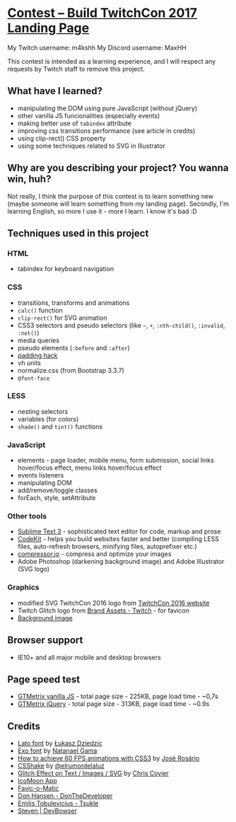 # [Contest – Build TwitchCon 2017 Landing Page]

My Twitch username: m4kshh
My Discord username: MaxHH

This contest is intended as a learning experience, and I will respect any requests by Twitch staff to remove this project.

## What have I learned?

* manipulating the DOM using pure JavaScript (without jQuery)
* other vanilla JS funcionalities (especially events)
* making better use of `tabindex` attribute
* improving css transitions performance (see article in credits)
* using clip-rect() CSS property
* using some techniques related to SVG in Illustrator

## Why are you describing your project? You wanna win, huh?

Not really, I think the purpose of this contest is to learn something new (maybe someone will learn something from my landing page). Secondly, I'm learning English, so more I use it - more I learn. I know it's bad :D

## Techniques used in this project

### HTML

* tabindex for keyboard navigation

### CSS

* transitions, transforms and animations
* `calc()` function
* `clip-rect()` for SVG animation
* CSS3 selectors and pseudo selectors (like `~`, `+`, `:nth-child()`, `:invalid`, `:not()`)
* media queries
* pseudo elements (`:before` and `:after`)
* [padding hack]
* vh units
* normalize.css (from Bootstrap 3.3.7)
* `@font-face`

### LESS

* nesting selectors
* variables (for colors)
* `shade()` and `tint()` functions

### JavaScript

* elements - page loader, mobile menu, form submission, social links hover/focus effect, menu links hover/focus effect
* events listeners
* manipulating DOM
* add/remove/toggle classes
* forEach, style, setAttribute

### Other tools

* [Sublime Text 3] - sophisticated text editor for code, markup and prose
* [CodeKit] - helps you build websites faster and better (compiling LESS files, auto-refresh browsers, minifying files, autoprefixer etc.)
* [compressor.io] - compress and optimize your images
* Adobe Photoshop (darkening background image) and Adobe Illustrator (SVG logo)

### Graphics

* modified SVG TwitchCon 2016 logo from [TwitchCon 2016 website]
* Twitch Glitch logo from [Brand Assets - Twitch] - for favicon
* [Background image]

## Browser support

* IE10+ and all major mobile and desktop browsers

## Page speed test

* [GTMetrix vanilla JS] - total page size - 225KB, page load time - ~0,7s
* [GTMetrix jQuery] - total page size - 313KB, page load time - ~0.9s

## Credits

* [Lato font] by [Łukasz Dziedzic]
* [Exo font] by [Natanael Gama]
* [How to achieve 60 FPS animations with CSS3] by [José Rosário]
* [CSShake] by [@elrumordelaluz]
* [Glitch Effect on Text / Images / SVG] by [Chris Coyier]
* [IcoMoon App]
* [Favic-o-Matic]
* [Don Hansen - DonTheDeveloper]
* [Emilis Tobulevicius - Tsukle]
* [Steven | DevBowser]

[Exo font]: <https://fonts.google.com/specimen/Exo>
[Natanael Gama]: <http://ndiscovered.com/>
[José Rosário]: <https://medium.com/@jose.rosario>
[Sublime Text 3]: <https://www.sublimetext.com/3>
[compressor.io]: <https://compressor.io/>
[CodeKit]: <https://incident57.com/codekit/>
[Brand Assets - Twitch]: <https://www.twitch.tv/p/brand-assets>
[Background image]: <https://www.pexels.com/photo/people-rasing-hands-during-night-time-66463/>
[Contest – Build TwitchCon 2017 Landing Page]: <http://blog.donthedeveloper.tv/2016/10/09/contest-build-twitchcon-2017-landing-page/>
[DonTheDeveloper]: <https://www.twitch.tv/donthedeveloper>
[padding hack]: <http://andyshora.com/css-image-container-padding-hack.html>
[TwitchCon 2016 website]: <http://www.twitchcon.com/>
[GTMetrix vanilla JS]: <https://gtmetrix.com/reports/doncsscontest.herokuapp.com/9bwzEr6K>
[GTMetrix jQuery]: <https://gtmetrix.com/reports/doncsscontest.herokuapp.com/zb0tkLUE>
[CSShake]: <https://elrumordelaluz.github.io/csshake/>
[@elrumordelaluz]: <https://twitter.com/elrumordelaluz>
[Glitch Effect on Text / Images / SVG]: <https://css-tricks.com/glitch-effect-text-images-svg/>
[Chris Coyier]: <http://chriscoyier.net/>
[Lato font]: <https://fonts.google.com/specimen/Lato>
[Łukasz Dziedzic]: <http://www.lukaszdziedzic.eu/>
[IcoMoon App]: <https://icomoon.io/app/>
[Don Hansen - donthedeveloper]: <https://twitter.com/DeveloperDonTV>
[Emilis Tobulevicius - Tsukle]: <https://twitter.com/tsukle>
[Steven | DevBowser]: <https://twitter.com/devbowser>
[Favic-o-Matic]: <http://www.favicomatic.com/>
[How to achieve 60 FPS animations with CSS3]: <https://medium.com/outsystems-experts/how-to-achieve-60-fps-animations-with-css3-db7b98610108#.ozo0k9jb7>
